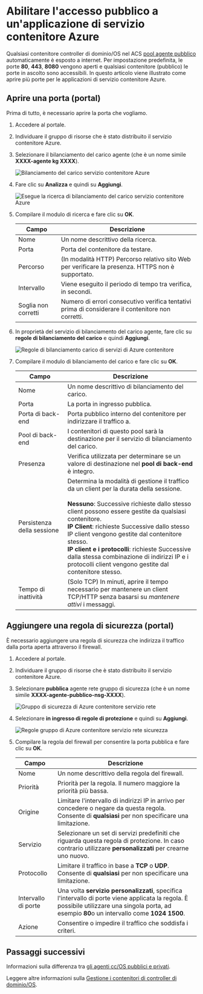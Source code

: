 <properties
   pageTitle="Abilitare l'accesso pubblico a un'app ACS | Microsoft Azure"
   description="Informazioni su come attivare l'accesso a un servizio di contenitore Azure pubblico."
   services="container-service"
   documentationCenter=""
   authors="Thraka"
   manager="timlt"
   editor=""
   tags="acs, azure-container-service"
   keywords="Docker, contenitori, Micro-servizi, Mesos, Azure"/>

<tags
   ms.service="container-service"
   ms.devlang="na"
   ms.topic="article"
   ms.tgt_pltfrm="na"
   ms.workload="na"
   ms.date="08/26/2016"
   ms.author="timlt"/>

# <a name="enable-public-access-to-an-azure-container-service-application"></a>Abilitare l'accesso pubblico a un'applicazione di servizio contenitore Azure

Qualsiasi contenitore controller di dominio/OS nel ACS [pool agente pubblico](container-service-mesos-marathon-ui.md#deploy-a-docker-formatted-container) automaticamente è esposto a internet. Per impostazione predefinita, le porte **80**, **443**, **8080** vengono aperti e qualsiasi contenitore (pubblico) le porte in ascolto sono accessibili. In questo articolo viene illustrato come aprire più porte per le applicazioni di servizio contenitore Azure.

## <a name="open-a-port-portal"></a>Aprire una porta (portal) 

Prima di tutto, è necessario aprire la porta che vogliamo.

1. Accedere al portale.
2. Individuare il gruppo di risorse che è stato distribuito il servizio contenitore Azure.
3. Selezionare il bilanciamento del carico agente (che è un nome simile **XXXX-agente kg XXXX**).

    ![Bilanciamento del carico servizio contenitore Azure](media/container-service-dcos-agents/agent-load-balancer.png)

4. Fare clic su **Analizza** e quindi su **Aggiungi**.

    ![Esegue la ricerca di bilanciamento del carico servizio contenitore Azure](media/container-service-dcos-agents/add-probe.png)

5. Compilare il modulo di ricerca e fare clic su **OK**.

  	| Campo | Descrizione |
  	| ----- | ----------- |
  	| Nome  | Un nome descrittivo della ricerca. |
  	| Porta  | Porta del contenitore da testare. |
  	| Percorso  | (In modalità HTTP) Percorso relativo sito Web per verificare la presenza. HTTPS non è supportato. |
  	| Intervallo | Viene eseguito il periodo di tempo tra verifica, in secondi. |
  	| Soglia non corretti | Numero di errori consecutivo verifica tentativi prima di considerare il contenitore non corretti. | 
    

6. In proprietà del servizio di bilanciamento del carico agente, fare clic su **regole di bilanciamento del carico** e quindi **Aggiungi**.

    ![Regole di bilanciamento carico di servizi di Azure contenitore](media/container-service-dcos-agents/add-balancer-rule.png)

7. Compilare il modulo di bilanciamento del carico e fare clic su **OK**.

  	| Campo | Descrizione |
  	| ----- | ----------- |
  	| Nome  | Un nome descrittivo di bilanciamento del carico. |
  	| Porta  | La porta in ingresso pubblica. |
  	| Porta di back-end | Porta pubblico interno del contenitore per indirizzare il traffico a. |
  	| Pool di back-end | I contenitori di questo pool sarà la destinazione per il servizio di bilanciamento del carico. |
  	| Presenza | Verifica utilizzata per determinare se un valore di destinazione nel **pool di back-end** è integro. |
  	| Persistenza della sessione | Determina la modalità di gestione il traffico da un client per la durata della sessione.<br><br>**Nessuno**: Successive richieste dallo stesso client possono essere gestite da qualsiasi contenitore.<br>**IP Client**: richieste Successive dallo stesso IP client vengono gestite dal contenitore stesso.<br>**IP client e i protocolli**: richieste Successive dalla stessa combinazione di indirizzi IP e i protocolli client vengono gestite dal contenitore stesso. |
  	| Tempo di inattività | (Solo TCP) In minuti, aprire il tempo necessario per mantenere un client TCP/HTTP senza basarsi su *mantenere attivi* i messaggi. |

## <a name="add-a-security-rule-portal"></a>Aggiungere una regola di sicurezza (portal)

È necessario aggiungere una regola di sicurezza che indirizza il traffico dalla porta aperta attraverso il firewall.

1. Accedere al portale.
2. Individuare il gruppo di risorse che è stato distribuito il servizio contenitore Azure.
3. Selezionare **pubblica** agente rete gruppo di sicurezza (che è un nome simile **XXXX-agente-pubblico-nsg-XXXX**).

    ![Gruppo di sicurezza di Azure contenitore servizio rete](media/container-service-dcos-agents/agent-nsg.png)

4. Selezionare **in ingresso di regole di protezione** e quindi su **Aggiungi**.

    ![Regole gruppo di Azure contenitore servizio rete sicurezza](media/container-service-dcos-agents/add-firewall-rule.png)

5. Compilare la regola del firewall per consentire la porta pubblica e fare clic su **OK**.

  	| Campo | Descrizione |
  	| ----- | ----------- |
  	| Nome  | Un nome descrittivo della regola del firewall. |
  	| Priorità | Priorità per la regola. Il numero maggiore la priorità più bassa. |
  	| Origine | Limitare l'intervallo di indirizzi IP in arrivo per concedere o negare da questa regola. Consente di **qualsiasi** per non specificare una limitazione. |
  	| Servizio | Selezionare un set di servizi predefiniti che riguarda questa regola di protezione. In caso contrario utilizzare **personalizzati** per crearne uno nuovo. |
  	| Protocollo | Limitare il traffico in base a **TCP** o **UDP**. Consente di **qualsiasi** per non specificare una limitazione. |
  	| Intervallo di porte | Una volta **servizio** **personalizzati**, specifica l'intervallo di porte viene applicata la regola. È possibile utilizzare una singola porta, ad esempio **80**o un intervallo come **1024 1500**. |
  	| Azione | Consentire o impedire il traffico che soddisfa i criteri. |

## <a name="next-steps"></a>Passaggi successivi

Informazioni sulla differenza tra [gli agenti cc/OS pubblici e privati](container-service-dcos-agents.md).

Leggere altre informazioni sulla [Gestione i contenitori di controller di dominio/OS](container-service-mesos-marathon-ui.md).